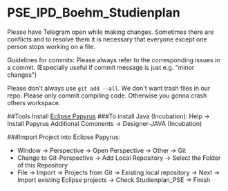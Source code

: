 # PSE_IPD_Boehm_Studienplan

Please have Telegram open while making changes. Sometimes there are conflicts and to resolve them it is necessary that everyone except one person stops working on a file.


Guidelines for commits:
Please always refer to the corresponding issues in a commit. (Especially useful if commit message is just e.g. "minor changes")

Please don't always use ```git add --all```. We don't want trash files in our repo.
Please only commit compiling code. Otherwise you gonna crash others workspace.

##Tools
Install [Eclipse Papyrus](https://eclipse.org/papyrus/download.html)
###To install Java (Incubation):
Help -> Install Papyrus Additional Comonents -> Designer-JAVA (Incubation)

###Import Project into Eclipse Papyrus:
* Window -> Perspective -> Open Perspective -> Other -> Git
* Change to Git-Perspective -> Add Local Repository -> Select the Folder of this Repository
* File -> Import -> Projects from Git -> Existing local repository -> Next -> Import existing Eclipse projects -> Check Studienplan_PSE -> Finish
